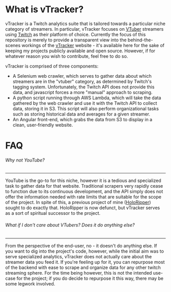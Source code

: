 
# What is vTracker?
vTracker is a Twitch analytics suite that is tailored towards a particular niche category of streamers. In particular, vTracker focuses on [VTuber](https://en.wikipedia.org/wiki/VTuber "VTuber") streamers using [Twitch](https://twitch.tv "Twitch") as their platform of choice.
Currently the focus of this repository is merely to provide a transparent view into the behind-the-scenes workings of the [vTracker](https://www.catbird.club/vtracker/ "vTracker") website - it's available here for the sake of keeping my projects publicly available and open source. However, if for whatever reason you wish to contribute, feel free to do so.

vTracker is comprised of three components:
- A Selenium web crawler, which serves to gather data about which streamers are in the "vtuber" category, as determined by Twitch's tagging system. 
Unfortunately, the Twitch API does not provide this data, and javascript forces a more "manual" approach to scraping.
- A python script running through AWS Lambda, which will take the data gathered by the web crawler and use it with the Twitch API to collect data, storing it in S3.
This script will also perform organizational tasks such as storing historical data and averages for a given streamer.
- An Angular front-end, which grabs the data from S3 to display in a clean, user-friendly website.

# FAQ

###### Why not YouTube?

------------

YouTube is the go-to for this niche, however it is a tedious and specialized task to gather data for that website. Traditional scrapers very rapidly cease to function due to its continuous  development, and the API simply does not offer the information needed with rate limits that are suitable for the scope of the project. In spite of this, a previous  project of mine ([HoloRipper](https://github.com/CATBIRDS/HoloRipper "HoloRipper")) sought to do exactly that. HoloRipper is now defunct, but vTracker serves as a sort of spiritual successor to the project.

###### What if I don't care about VTubers? Does it do anything else?

------------

From the perspective of the end-user, no - it doesn't do anything else.
If you want to dig into the project's code, however, while the initial aim was to serve specialized analytics, vTracker does not actually care about the streamer data you feed it. If you're feeling up for it, you can repurpose most of the backend with ease to scrape and organize data for any other twitch streaming sphere. For the time being however, this is not the intended use-case for the project; if you do decide to repurpose it this way, there may be some legwork involved.

